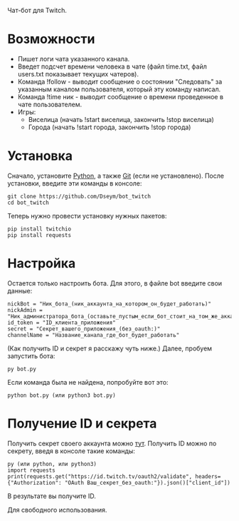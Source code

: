 Чат-бот для Twitch.

# Возможности

 - Пишет логи чата указанного канала.
 - Введет подсчет времени человека в чате (файл time.txt, файл users.txt показывает текущих чатеров).
 - Команда !follow - выводит сообщение о состоянии "Следовать" за указанным каналом пользователя, который эту команду написал.
 - Команда !time ник - выводит сообщение о времени проведенное в чате пользователем.
 - Игры:
	- Виселица (начать !start виселица, закончить !stop виселица)
	- Города (начать !start города, закончить !stop города)

# Установка

Сначало, установите [Python](https://www.python.org/downloads/), а также [Git](https://git-scm.com/downloads) (если не установлено).
После установки, введите эти команды в консоле:
 ```
 git clone https://github.com/Dseym/bot_twitch
 cd bot_twitch
 ```
Теперь нужно провести установку нужных пакетов:
 ```
 pip install twitchio
 pip install requests
 ```

# Настройка

Остается только настроить бота.
Для этого, в файле bot введите свои данные:
 ```
 nickBot = "Ник_бота_(ник_аккаунта_на_котором_он_будет_работать)"
 nickAdmin = "Ник_администратора_бота_(оставьте_пустым_если_бот_стоит_на_том_же_аккаунте_что_используете_и_Вы)"
 id_token = "ID_клиента_приложения"
 secret = "Секрет_вашего_приложения_(без_oauth:)"
 channelName = "Название_канала_где_бот_будет_работать"
 ```
(Как получить ID и секрет я расскажу чуть ниже.)
Далее, пробуем запустить бота:
 ```
 py bot.py
 ```
Если команда была не найдена, попробуйте вот это:
 ```
 python bot.py (или python3 bot.py)
 ```

# Получение ID и секрета
Получить секрет своего аккаунта можно [тут](https://twitchapps.com/tmi/).
Получить ID можно по секрету, введя в консоле такие команды:
 ```
 py (или python, или python3)
 import requests
 print(requests.get("https://id.twitch.tv/oauth2/validate", headers={"Authorization": "OAuth Ваш_секрет_без_oauth:"}).json()["client_id"])
 ```
В результате вы получите ID.

Для свободного использования.
